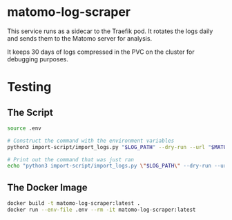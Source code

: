 # matomo-log-scraper

This service runs as a sidecar to the Traefik pod. It rotates the logs daily and sends them to the Matomo server for analysis. 

It keeps 30 days of logs compressed in the PVC on the cluster for debugging purposes.

# Testing

## The Script

```bash
source .env

# Construct the command with the environment variables
python3 import-script/import_logs.py "$LOG_PATH" --dry-run --url "$MATOMO_URL" --token-auth "$API_TOKEN"

# Print out the command that was just ran
echo "python3 import-script/import_logs.py \"$LOG_PATH\" --dry-run --url \"$MATOMO_URL\" --token-auth \"$API_TOKEN\""
```

## The Docker Image

```bash
docker build -t matomo-log-scraper:latest .
docker run --env-file .env --rm -it matomo-log-scraper:latest
```
